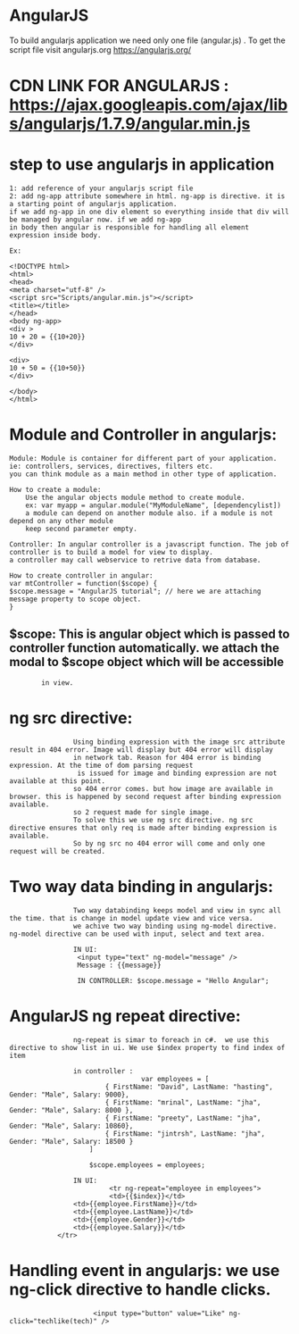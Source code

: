 # AngularJS


To build angularjs application we need only one file (angular.js) . To get the script file visit angularjs.org
https://angularjs.org/

# CDN LINK FOR ANGULARJS : https://ajax.googleapis.com/ajax/libs/angularjs/1.7.9/angular.min.js

# step to use angularjs in application
	1: add reference of your angularjs script file
	2: add ng-app attribute somewhere in html. ng-app is directive. it is a starting point of angularjs application.
	if we add ng-app in one div element so everything inside that div will be managed by angular now. if we add ng-app
	in body then angular is responsible for handling all element expression inside body.
	
	Ex: 
	
	<!DOCTYPE html>
	<html>
	<head>
	<meta charset="utf-8" />
	<script src="Scripts/angular.min.js"></script>
	<title></title>
	</head>
	<body ng-app>
	<div >
	10 + 20 = {{10+20}}
	</div>

	<div>
	10 + 50 = {{10+50}}
	</div>

	</body>
	</html>
	
# Module and Controller in angularjs:
	
	Module: Module is container for different part of your application. ie: controllers, services, directives, filters etc.
	you can think module as a main method in other type of application.
	
	How to create a module:
		Use the angular objects module method to create module.
		ex: var myapp = angular.module("MyModuleName", [dependencylist])
		a module can depend on another module also. if a module is not depend on any other module
		keep second parameter empty.
							
	Controller: In angular controller is a javascript function. The job of controller is to build a model for view to display.
	a controller may call webservice to retrive data from database. 

	How to create controller in angular:
	var mtController = function($scope) {
	$scope.message = "AngularJS tutorial"; // here we are attaching message property to scope object.
	}

## $scope: This is angular object which is passed to controller function automatically. we attach the modal to $scope object which will be accessible
			in view.
 
# ng src directive:
					Using binding expression with the image src attribute result in 404 error. Image will display but 404 error will display
					in network tab. Reason for 404 error is binding expression. At the time of dom parsing request 
					 is issued for image and binding expression are not available at this point.
					so 404 error comes. but how image are available in browser. this is happened by second request after binding expression available.
					so 2 request made for single image. 
					To solve this we use ng src directive. ng src directive ensures that only req is made after binding expression is available.
					So by ng src no 404 error will come and only one request will be created.


# Two way data binding in angularjs:
					Two way databinding keeps model and view in sync all the time. that is change in model update view and vice versa.
					we achive two way binding using ng-model directive. ng-model directive can be used with input, select and text area.
					
					IN UI:
					 <input type="text" ng-model="message" />
					 Message : {{message}}

					 IN CONTROLLER: $scope.message = "Hello Angular";

# AngularJS ng repeat directive:
					ng-repeat is simar to foreach in c#.  we use this directive to show list in ui. We use $index property to find index of item

					in controller :
									 var employees = [
							{ FirstName: "David", LastName: "hasting", Gender: "Male", Salary: 9000},
							{ FirstName: "mrinal", LastName: "jha", Gender: "Male", Salary: 8000 },
							{ FirstName: "preety", LastName: "jha", Gender: "Male", Salary: 10860},
							{ FirstName: "jintrsh", LastName: "jha", Gender: "Male", Salary: 18500 }
						]
        
						$scope.employees = employees;
					
					IN UI:
							 <tr ng-repeat="employee in employees">
							 <td>{{$index}}</td>
                    <td>{{employee.FirstName}}</td>
                    <td>{{employee.LastName}}</td>
                    <td>{{employee.Gender}}</td>
                    <td>{{employee.Salary}}</td>
                </tr>


# Handling event in angularjs: we use ng-click directive to handle clicks.
						 <input type="button" value="Like" ng-click="techlike(tech)" />
					